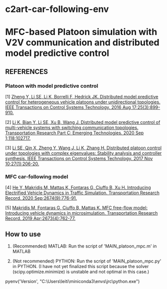 # c2art-car-following-env
 
# MFC-based Platoon simulation with V2V communication and distributed model predictive control

## REFERENCES

### Platoon with model predictive control

[1] [Zheng Y, Li SE, Li K, Borrelli F, Hedrick JK. Distributed model predictive control for heterogeneous vehicle platoons under unidirectional topologies. IEEE Transactions on Control Systems Technology. 2016 Aug 17;25(3):899-910.](https://ieeexplore.ieee.org/document/7546918)

[2] [Li K, Bian Y, Li SE, Xu B, Wang J. Distributed model predictive control of multi-vehicle systems with switching communication topologies. Transportation Research Part C: Emerging Technologies. 2020 Sep 1;118:102717.](https://www.sciencedirect.com/science/article/pii/S0968090X2030632X)

[3] [Li SE, Qin X, Zheng Y, Wang J, Li K, Zhang H. Distributed platoon control under topologies with complex eigenvalues: Stability analysis and controller synthesis. IEEE Transactions on Control Systems Technology. 2017 Nov 10;27(1):206-20.](https://ieeexplore.ieee.org/abstract/document/8103336)

### MFC car-following model

[4] [He Y, Makridis M, Mattas K, Fontaras G, Ciuffo B, Xu H. Introducing Electrified Vehicle Dynamics in Traffic Simulation. Transportation Research Record. 2020 Sep;2674(9):776-91.](https://journals.sagepub.com/doi/full/10.1177/0361198120931842)

[5] [Makridis M, Fontaras G, Ciuffo B, Mattas K. MFC free-flow model: Introducing vehicle dynamics in microsimulation. Transportation Research Record. 2019 Apr;2673(4):762-77.](https://journals.sagepub.com/doi/full/10.1177/0361198119838515)

## How to use

1. (Recommended) MATLAB: Run the script of 'MAIN_platoon_mpc.m' in MATLAB

2. (Not recommended) PYTHON: Run the script of 'MAIN_platoon_mpc.py' in PYTHON. (I have not yet finalized this script because the solver (scipy.optimize.minimize) is unstable and not optimal in this case.)

pyenv('Version', "C:\Users\leiti\miniconda3\envs\jrc\python.exe")
